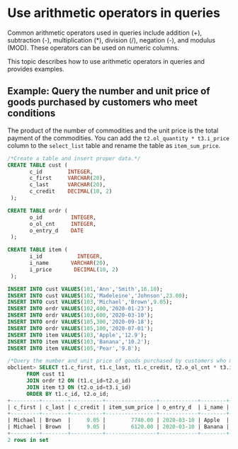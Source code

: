 # Use arithmetic operators in queries

Common arithmetic operators used in queries include addition (+), subtraction (-), multiplication (\*), division (/), negation (-), and modulus (MOD). These operators can be used on numeric columns.

This topic describes how to use arithmetic operators in queries and provides examples.

## Example: Query the number and unit price of goods purchased by customers who meet conditions

The product of the number of commodities and the unit price is the total payment of the commodities. You can add the `t2.ol_quantity * t3.i_price` column to the `select_list` table and rename the table as `item_sum_price`.

```sql
/*Create a table and insert proper data.*/
CREATE TABLE cust (
       c_id        INTEGER,
       c_first     VARCHAR(20),
       c_last      VARCHAR(20),
       c_credit    DECIMAL(10, 2)
 );

CREATE TABLE ordr (
       o_id         INTEGER,
       o_ol_cnt     INTEGER,
       o_entry_d    DATE
 );

CREATE TABLE item (
       i_id           INTEGER,
       i_name       VARCHAR(20),
       i_price       DECIMAL(10, 2)
 );

INSERT INTO cust VALUES(101,'Ann','Smith',16.10);
INSERT INTO cust VALUES(102,'Madeleine','Johnson',23.00);
INSERT INTO cust VALUES(103,'Michael','Brown',9.05);
INSERT INTO ordr VALUES(102,400,'2020-01-23');
INSERT INTO ordr VALUES(103,600,'2020-03-10');
INSERT INTO ordr VALUES(105,300,'2020-09-18');
INSERT INTO ordr VALUES(105,100,'2020-07-01');
INSERT INTO item VALUES(103,'Apple','12.9');
INSERT INTO item VALUES(103,'Banana','10.2');
INSERT INTO item VALUES(105,'Pear','9.8');

/*Query the number and unit price of goods purchased by customers who meet conditions.*/
obclient> SELECT t1.c_first, t1.c_last, t1.c_credit, t2.o_ol_cnt * t3.i_price item_sum_price, t2.o_entry_d, t3.i_name, t3.i_price
      FROM cust t1
      JOIN ordr t2 ON (t1.c_id=t2.o_id)
      JOIN item t3 ON (t2.o_id=t3.i_id)
      ORDER BY t1.c_id, t2.o_id;
+---------+--------+----------+----------------+------------+--------+---------+
| c_first | c_last | c_credit | item_sum_price | o_entry_d  | i_name | i_price |
+---------+--------+----------+----------------+------------+--------+---------+
| Michael | Brown  |     9.05 |        7740.00 | 2020-03-10 | Apple  |   12.90 |
| Michael | Brown  |     9.05 |        6120.00 | 2020-03-10 | Banana |   10.20 |
+---------+--------+----------+----------------+------------+--------+---------+
2 rows in set
```
